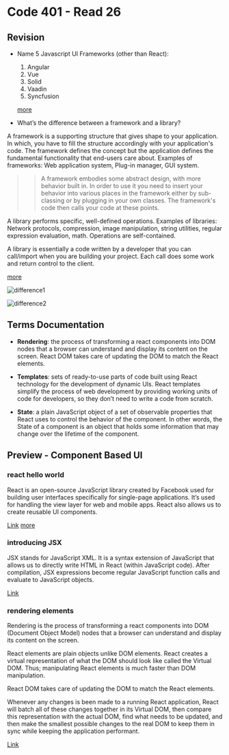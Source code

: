 # Code 401 - Read 26

## Revision

* Name 5 Javascript UI Frameworks (other than React):

    1. Angular
    2. Vue
    3. Solid
    4. Vaadin
    5. Syncfusion

    [more](https://webix-ui.medium.com/10-top-javascript-ui-frameworks-libraries-for-2021-88b1fef943ec)

* What’s the difference between a framework and a library?

A framework is a supporting structure that gives shape to your application. In which, you have to fill the structure accordingly with your application's code. The framework defines the concept but the application defines the fundamental functionality that end-users care about.
Examples of frameworks: Web application system, Plug-in manager, GUI system.

>> A framework embodies some abstract design, with more behavior built in. In order to use it you need to insert your behavior into various places in the framework either by sub-classing or by plugging in your own classes. The framework's code then calls your code at these points.

A library performs specific, well-defined operations. 
Examples of libraries: Network protocols, compression, image manipulation, string utilities, regular expression evaluation, math. Operations are self-contained.

A library is essentially a code written by a developer that you can call/import when you are building your project. Each call does some work and return control to the client.

[more](https://dev.to/rohitrana/what-is-the-difference-between-library-vs-framework-174n)

![difference1](https://lh3.googleusercontent.com/proxy/_4d73lEXvR5WRBi0h4HzBKyd6gnjmm4ywMeZY_QAqxDZKckj6dVbOfU8_Ydf504cyFabNtVAqMTKVBW7mCFHG1qa5vOqM5cQfAwukbsw7coRag)

![difference2](https://lh3.googleusercontent.com/proxy/MmbgBPcSKHIjSqRgeDyO0UPrygsj0PlHXDYDNzzVZ97Y7H__4Mdw3TIHmLDWYOfx5A7dPDRIC_hBBl6z6bB9sUXFQefGhBdI0bdyGBO_ow3ikbPTN-vRavc_)

## Terms Documentation

* **Rendering**: the process of transforming a react components into DOM nodes that a browser can understand and display its content on the screen. React DOM takes care of updating the DOM to match the React elements.

* **Templates**: sets of ready-to-use parts of code built using React technology for the development of dynamic UIs. React templates simplify the process of web development by providing working units of code for developers, so they don’t need to write a code from scratch.

* **State**: a plain JavaScript object of a set of observable properties that React uses to control the behavior of the component. In other words, the State of a component is an object that holds some information that may change over the lifetime of the component.

## Preview - Component Based UI

### react hello world

React is an open-source JavaScript library created by Facebook used for building user interfaces specifically for single-page applications. It’s used for handling the view layer for web and mobile apps. React also allows us to create reusable UI components.

[Link](https://reactjs.org/docs/hello-world.html)
[more](https://www.c-sharpcorner.com/article/what-and-why-reactjs/)

### introducing JSX

JSX stands for JavaScript XML. It is a syntax extension of JavaScript that allows us to directly write HTML in React (within JavaScript code). After compilation, JSX expressions become regular JavaScript function calls and evaluate to JavaScript objects.

[Link](https://reactjs.org/docs/introducing-jsx.html)

### rendering elements

Rendering is the process of transforming a react components into DOM (Document Object Model) nodes that a browser can understand and display its content on the screen.

React elements are plain objects unlike DOM elements. React creates a virtual representation of what the DOM should look like called the Virtual DOM. Thus; manipulating React elements is much faster than DOM manipulation.

React DOM takes care of updating the DOM to match the React elements.

Whenever any changes is been made to a running React application, React will batch all of these changes together in its Virtual DOM, then compare this representation with the actual DOM, find what needs to be updated, and then make the smallest possible changes to the real DOM to keep them in sync while keeping the application performant.

[Link](https://reactjs.org/docs/rendering-elements.html)
